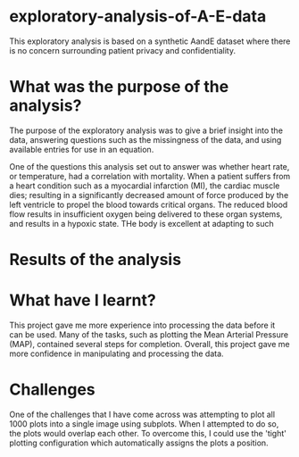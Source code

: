 # exploratory-analysis-of-A-E-data
This exploratory analysis is based on a synthetic AandE dataset where there is no concern surrounding patient privacy and confidentiality.

# What was the purpose of the analysis?
The purpose of the exploratory analysis was to give a brief insight into the data, answering questions such as the missingness of the data, and using available entries for use in an equation.

One of the questions this analysis set out to answer was whether heart rate, or temperature, had a correlation with mortality. When a patient suffers from a heart condition such as a myocardial infarction (MI), the cardiac muscle dies; resulting in a significantly decreased amount of force produced by the left ventricle to propel the blood towards critical organs. The reduced blood flow results in insufficient oxygen being delivered to these organ systems, and results in a hypoxic state. THe body is excellent at adapting to such 

# Results of the analysis


# What have I learnt?
This project gave me more experience into processing the data before it can be used. Many of the tasks, such as plotting the Mean Arterial Pressure (MAP), contained several steps for completion. Overall, this project gave me more confidence in manipulating and processing the data.

# Challenges
One of the challenges that I have come across was attempting to plot all 1000 plots into a single image using subplots. When I attempted to do so, the plots would overlap each other. To overcome this, I could use the 'tight' plotting configuration which automatically assigns the plots a position.





